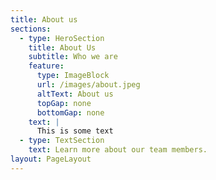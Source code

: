 ```yaml
---
title: About us
sections:
  - type: HeroSection
    title: About Us
    subtitle: Who we are
    feature:
      type: ImageBlock
      url: /images/about.jpeg
      altText: About us
      topGap: none
      bottomGap: none
    text: |
      This is some text
  - type: TextSection
    text: Learn more about our team members.
layout: PageLayout
---
```

